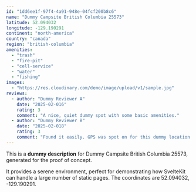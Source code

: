 ```yaml
---
id: "1dd6ee1f-97f4-4a91-948e-04fcf200b8c6"
name: "Dummy Campsite British Columbia 25573"
latitude: 52.094032
longitude: -129.190291
continent: "north-america"
country: "canada"
region: "british-columbia"
amenities:
  - "trash"
  - "fire-pit"
  - "cell-service"
  - "water"
  - "fishing"
images:
  - "https://res.cloudinary.com/demo/image/upload/v1/sample.jpg"
reviews:
  - author: "Dummy Reviewer A"
    date: "2025-02-016"
    rating: 3
    comment: "A nice, quiet dummy spot with some basic amenities."
  - author: "Dummy Reviewer B"
    date: "2025-02-018"
    rating: 3
    comment: "Found it easily. GPS was spot on for this dummy location."
---
```


This is a **dummy description** for Dummy Campsite British Columbia 25573, generated for the proof of concept.

It provides a serene environment, perfect for demonstrating how SvelteKit can handle a large number of static pages. The coordinates are 52.094032, -129.190291.

